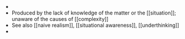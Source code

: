 -
- Produced by the lack of knowledge of the matter or the [[situation]]; unaware of the causes of [[complexity]]
- See also [[naive realism]], [[situational awareness]], [[underthinking]]
-